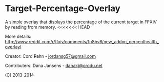 Target-Percentage-Overlay
=========================

A simple overlay that displays the percentage of the current target in FFXIV by reading from memory.
<<<<<<< HEAD


More details:
http://www.reddit.com/r/ffxiv/comments/1n8hv6/new_addon_percenthealth_overlay/




Creator:
  Cord Rehn - <jordansg57@gmail.com>

Contributers:
  Dana Jansens - <danakj@orodu.net>

(C) 2013-2014